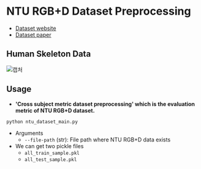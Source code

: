 # NTU RGB+D Dataset Preprocessing
- [Dataset website](http://rose1.ntu.edu.sg/datasets/actionrecognition.asp)
- [Dataset paper](https://www.cv-foundation.org/openaccess/content_cvpr_2016/papers/Shahroudy_NTU_RGBD_A_CVPR_2016_paper.pdf)

## Human Skeleton Data
![캡처](https://user-images.githubusercontent.com/22078438/62105627-db672f80-b2dd-11e9-9a62-4f96db76b88f.PNG)

## Usage
- **'Cross subject metric dataset preprocessing' which is the evaluation metric of NTU RGB+D dataset.** <br>
```python
python ntu_dataset_main.py
```
  - Arguments
    - `--file-path` (str): File path where NTU RGB+D data exists
  - We can get two pickle files
    - `all_train_sample.pkl`
    - `all_test_sample.pkl`
